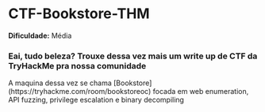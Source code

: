 # CTF-Bookstore-THM

**Dificuldade:** Média

<h3>Eai, tudo beleza? Trouxe dessa vez mais um write up de CTF da TryHackMe pra nossa comunidade</h3>
A maquina dessa vez se chama [Bookstore](https://tryhackme.com/room/bookstoreoc) focada em web enumeration, API fuzzing, privilege escalation e binary decompiling
